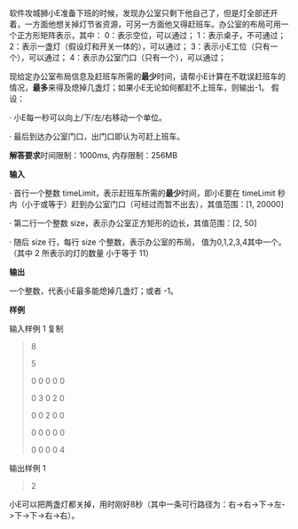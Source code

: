 软件攻城狮小E准备下班的时候，发现办公室只剩下他自己了，但是灯全部还开着，一方面他想关掉灯节省资源，可另一方面他又得赶班车。办公室的布局可用一个正方形矩阵表示，其中：
 0：表示空位，可以通过；
 1：表示桌子，不可通过；
 2：表示一盏灯（假设灯和开关一体的），可以通过；
 3：表示小E工位（只有一个），可以通过；
 4：表示办公室门口（只有一个），可以通过；

现给定办公室布局信息及赶班车所需的**最少**时间，请帮小E计算在不耽误赶班车的情况，**最多**来得及熄掉几盏灯；如果小E无论如何都赶不上班车，则输出-1。 假设：

·     小E每一秒可以向上/下/左/右移动一个单位。

·     最后到达办公室门口，出门口即认为可赶上班车。

**解答要求**时间限制：1000ms, 内存限制：256MB

**输入**

·     首行一个整数 timeLimit，表示赶班车所需的**最少**时间，即小E要在 timeLimit 秒内（小于或等于）赶到办公室门口（可经过而暂不出去），其值范围：[1, 20000]

·     第二行一个整数 size，表示办公室正方矩形的边长，其值范围：[2, 50]

·     随后 size 行，每行 size 个整数，表示办公室的布局， 值为0,1,2,3,4其中一个。（其中 2 所表示的灯的数量 小于等于 11）

**输出**

一个整数，代表小E最多能熄掉几盏灯；或者 -1。

**样例**

输入样例 1 复制

>8
>
>5
>
>0 0 0 0 0
>
>0 3 0 2 0
>
>0 0 2 0 0
>
>0 0 0 0 0
>
>0 0 0 0 4

输出样例 1

> 2

小E可以把两盏灯都关掉，用时刚好8秒（其中一条可行路径为：右->右->下->左->下->下->右->右）。